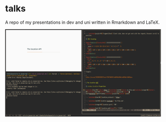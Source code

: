 # talks

A repo of my presentations in dev and uni written in Rmarkdown and LaTeX.

![screenshot of my current workflow](./screenshot.png)
